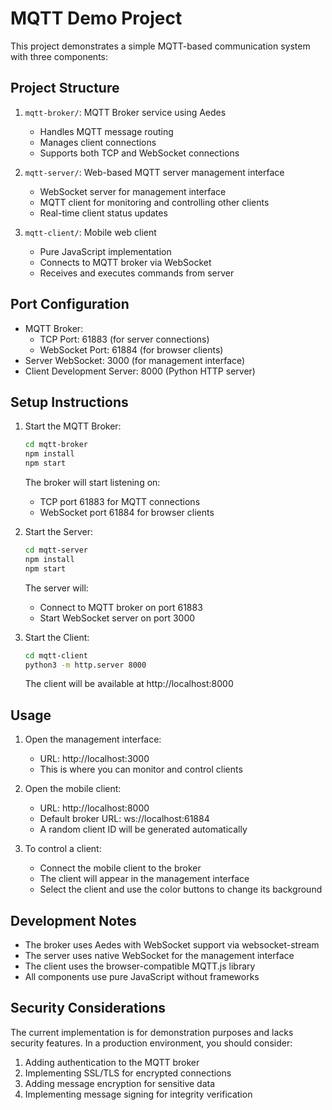 # MQTT Demo Project

This project demonstrates a simple MQTT-based communication system with three components:

## Project Structure

1. `mqtt-broker/`: MQTT Broker service using Aedes
   - Handles MQTT message routing
   - Manages client connections
   - Supports both TCP and WebSocket connections

2. `mqtt-server/`: Web-based MQTT server management interface
   - WebSocket server for management interface
   - MQTT client for monitoring and controlling other clients
   - Real-time client status updates

3. `mqtt-client/`: Mobile web client
   - Pure JavaScript implementation
   - Connects to MQTT broker via WebSocket
   - Receives and executes commands from server

## Port Configuration

- MQTT Broker:
  - TCP Port: 61883 (for server connections)
  - WebSocket Port: 61884 (for browser clients)
- Server WebSocket: 3000 (for management interface)
- Client Development Server: 8000 (Python HTTP server)

## Setup Instructions

1. Start the MQTT Broker:
   ```bash
   cd mqtt-broker
   npm install
   npm start
   ```
   The broker will start listening on:
   - TCP port 61883 for MQTT connections
   - WebSocket port 61884 for browser clients

2. Start the Server:
   ```bash
   cd mqtt-server
   npm install
   npm start
   ```
   The server will:
   - Connect to MQTT broker on port 61883
   - Start WebSocket server on port 3000

3. Start the Client:
   ```bash
   cd mqtt-client
   python3 -m http.server 8000
   ```
   The client will be available at http://localhost:8000

## Usage

1. Open the management interface:
   - URL: http://localhost:3000
   - This is where you can monitor and control clients

2. Open the mobile client:
   - URL: http://localhost:8000
   - Default broker URL: ws://localhost:61884
   - A random client ID will be generated automatically

3. To control a client:
   - Connect the mobile client to the broker
   - The client will appear in the management interface
   - Select the client and use the color buttons to change its background

## Development Notes

- The broker uses Aedes with WebSocket support via websocket-stream
- The server uses native WebSocket for the management interface
- The client uses the browser-compatible MQTT.js library
- All components use pure JavaScript without frameworks

## Security Considerations

The current implementation is for demonstration purposes and lacks security features. In a production environment, you should consider:

1. Adding authentication to the MQTT broker
2. Implementing SSL/TLS for encrypted connections
3. Adding message encryption for sensitive data
4. Implementing message signing for integrity verification 